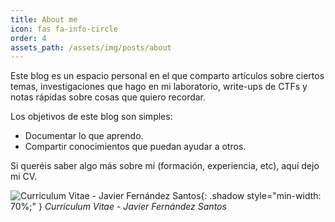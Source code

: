 ```yaml
---
title: About me
icon: fas fa-info-circle
order: 4
assets_path: /assets/img/posts/about
---
```


Este blog es un espacio personal en el que comparto artículos sobre ciertos temas, investigaciones que hago en mi laboratorio, write-ups de CTFs y notas rápidas sobre cosas que quiero recordar.


Los objetivos de este blog son simples:
- Documentar lo que aprendo.
- Compartir conocimientos que puedan ayudar a otros.



Si queréis saber algo más sobre mí (formación, experiencia, etc), aquí dejo mi CV.

![Curriculum Vitae - Javier Fernández Santos]({{page.assets_path}}/CVimage.png){: .shadow style="min-width: 70%;" }
_Curriculum Vitae - Javier Fernández Santos_
